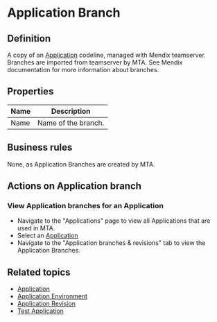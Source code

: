 # Application Branch

## Definition

A copy of an [Application](application) codeline, managed with Mendix teamserver. Branches are imported from teamserver by MTA. See Mendix documentation for more information about branches. 

## Properties
| Name | Description |
| ----------- | ----------- |
| Name | Name of the branch. |

## Business rules

None, as Application Branches are created by MTA.

## Actions on Application branch

### View Application branches for an Application
- Navigate to the "Applications" page to view all Applications that are used in MTA.
- Select an [Application](application)
- Navigate to the "Application branches & revisions" tab to view the Application Branches.

## Related topics
- [Application](application)
- [Application Environment](application-environment)
- [Application Revision](application-revision)
- [Test Application](test-application)
